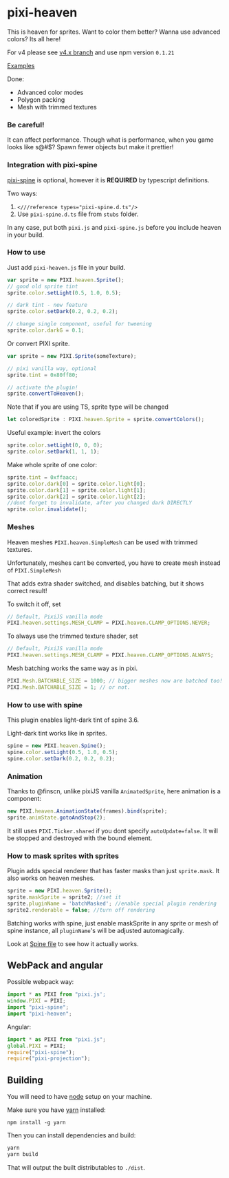# pixi-heaven

This is heaven for sprites. Want to color them better? Wanna use advanced colors? Its all here!

For v4 please see [v4.x branch](https://github.com/pixijs/pixi-spine/tree/v4.x) and use npm version `0.1.21`

[Examples](https://pixijs.github.io/examples/#/plugin-heaven/invert.js)  

Done:

* Advanced color modes
* Polygon packing
* Mesh with trimmed textures

### Be careful!

It can affect performance. 
Though what is performance, when you game looks like s@#$? 
Spawn fewer objects but make it prettier!

### Integration with pixi-spine

[pixi-spine](https://github.com/pixijs/pixi-spine) is optional, however it is **REQUIRED** by typescript definitions. 

Two ways:

1. `<///reference types="pixi-spine.d.ts"/>`
2. Use `pixi-spine.d.ts` file from `stubs` folder.

In any case, put both `pixi.js` and `pixi-spine.js` before you include heaven in your build.

### How to use

Just add `pixi-heaven.js` file in your build. 

```js
var sprite = new PIXI.heaven.Sprite();
// good old sprite tint
sprite.color.setLight(0.5, 1.0, 0.5);

// dark tint - new feature
sprite.color.setDark(0.2, 0.2, 0.2);

// change single component, useful for tweening
sprite.color.darkG = 0.1;
```

Or convert PIXI sprite.

```js
var sprite = new PIXI.Sprite(someTexture);

// pixi vanilla way, optional
sprite.tint = 0x80ff80;

// activate the plugin!
sprite.convertToHeaven();
```

Note that if you are using TS, sprite type will be changed

```ts
let coloredSprite : PIXI.heaven.Sprite = sprite.convertColors();
```

Useful example: invert the colors

```js
sprite.color.setLight(0, 0, 0);
sprite.color.setDark(1, 1, 1);
```

Make whole sprite of one color:

```js
sprite.tint = 0xffaacc;
sprite.color.dark[0] = sprite.color.light[0];
sprite.color.dark[1] = sprite.color.light[1];
sprite.color.dark[2] = sprite.color.light[2];
//dont forget to invalidate, after you changed dark DIRECTLY
sprite.color.invalidate();
```

### Meshes

Heaven meshes `PIXI.heaven.SimpleMesh` can be used with trimmed textures.

Unfortunately, meshes cant be converted, you have to create mesh instead of `PIXI.SimpleMesh`

That adds extra shader switched, and disables batching, but it shows correct result!

To switch it off, set 

```js
// Default, PixiJS vanilla mode
PIXI.heaven.settings.MESH_CLAMP = PIXI.heaven.CLAMP_OPTIONS.NEVER;
```

To always use the trimmed texture shader, set 

```js
// Default, PixiJS vanilla mode
PIXI.heaven.settings.MESH_CLAMP = PIXI.heaven.CLAMP_OPTIONS.ALWAYS;
```

Mesh batching works the same way as in pixi.

```js
PIXI.Mesh.BATCHABLE_SIZE = 1000; // bigger meshes now are batched too!
PIXI.Mesh.BATCHABLE_SIZE = 1; // or not.
```

### How to use with spine

This plugin enables light-dark tint of spine 3.6.

Light-dark tint works like in sprites.

```js
spine = new PIXI.heaven.Spine();
spine.color.setLight(0.5, 1.0, 0.5);
spine.color.setDark(0.2, 0.2, 0.2);
```

### Animation

Thanks to @finscn, unlike pixiJS vanilla  `AnimatedSprite`, here animation is a component:

```js
new PIXI.heaven.AnimationState(frames).bind(sprite);
sprite.animState.gotoAndStop(2);
```

It still uses `PIXI.Ticker.shared` if you dont specify `autoUpdate=false`. 
It will be stopped and destroyed with the bound element.

### How to mask sprites with sprites

Plugin adds special renderer that has faster masks than just `sprite.mask`. It also works on heaven meshes.

```js
sprite = new PIXI.heaven.Sprite();
sprite.maskSprite = sprite2; //set it
sprite.pluginName = 'batchMasked'; //enable special plugin rendering
sprite2.renderable = false; //turn off rendering
```

Batching works with spine, just enable maskSprite in any sprite or mesh of spine instance, 
all `pluginName`'s will be adjusted automagically.

Look at [Spine file](https://github.com/gameofbombs/pixi-heaven/blob/master/src/z_spine/Spine.ts) to see 
how it actually works. 

## WebPack and angular

Possible webpack way: 

```js
import * as PIXI from "pixi.js';
window.PIXI = PIXI;
import "pixi-spine";
import "pixi-heaven";
```

Angular:

```ts
import * as PIXI from "pixi.js";
global.PIXI = PIXI;
require("pixi-spine");
require("pixi-projection");
```

## Building

You will need to have [node][node] setup on your machine.

Make sure you have [yarn][yarn] installed:

    npm install -g yarn

Then you can install dependencies and build:

```bash
yarn
yarn build
```

That will output the built distributables to `./dist`.

[node]:             https://nodejs.org/
[typescript]:       https://www.typescriptlang.org/
[yarn]:             https://yarnpkg.com
